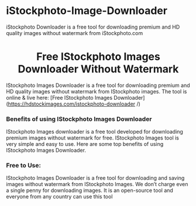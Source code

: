 # iStockphoto-Image-Downloader
iStockphoto Downloader is a free tool for downloading premium and HD quality images without watermark from iStockphoto.com
# <div align="center">Free IStockphoto Images Downloader Without Watermark</div>  
  

IStockphoto Images Downloader is a free tool for downloading premium and HD quality images without watermark from IStockphoto images. The tool is online & live here: [Free IStockphoto Images Downloader](https://hdstockimages.com/istockphoto-downloader /)  
  



### Benefits of using IStockphoto Images Downloader  
IStockphoto Images downloader is a free tool developed for downloading premium images without watermark for free. IStockphoto Images tool is very simple and easy to use. Here are some top benefits of using IStockphoto Images Downloader.   
 
 ### Free to Use: 
IStockphoto Images Downloader is a free tool for downloading and saving images without watermark from IStockphoto Images. We don’t charge even a single penny for downloading images. It is an open-source tool and everyone from any country can use this tool
  

<br/>  


  


